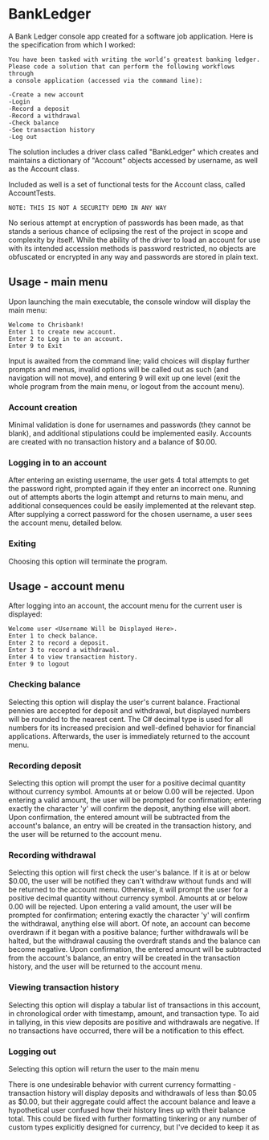 # BankLedger
A Bank Ledger console app created for a software job application.
Here is the specification from which I worked:
```
You have been tasked with writing the world’s greatest banking ledger. 
Please code a solution that can perform the following workflows through 
a console application (accessed via the command line):

-Create a new account
-Login
-Record a deposit
-Record a withdrawal
-Check balance
-See transaction history
-Log out
```

The solution includes a driver class called "BankLedger" which creates and maintains a dictionary of "Account" objects accessed by username, as well as the Account class.


Included as well is a set of functional tests for the Account class, called AccountTests.

`NOTE: THIS IS NOT A SECURITY DEMO IN ANY WAY`

No serious attempt at encryption of passwords has been made, as that stands a serious chance of eclipsing the rest of the project in scope and complexity by itself. While the ability of the driver to load an account for use with its intended accession methods is password restricted, no objects are obfuscated or encrypted in any way and passwords are stored in plain text.

## Usage - main menu
Upon launching the main executable, the console window will display the main menu:
```
Welcome to Chrisbank!
Enter 1 to create new account.
Enter 2 to Log in to an account.
Enter 9 to Exit
```
Input is awaited from the command line; valid choices will display further prompts and menus, invalid options will be called out as such (and navigation will not move), and entering 9 will exit up one level (exit the whole program from the main menu, or logout from the account menu).

### Account creation
Minimal validation is done for usernames and passwords (they cannot be blank), and additional stipulations could be implemented easily.
Accounts are created with no transaction history and a balance of $0.00.

### Logging in to an account
After entering an existing username, the user gets 4 total attempts to get the password right, prompted again if they enter an incorrect one. Running out of attempts aborts the login attempt and returns to main menu, and additional consequences could be easily implemented at the relevant step.
After supplying a correct password for the chosen username, a user sees the account menu, detailed below.

### Exiting
Choosing this option will terminate the program.

## Usage - account menu
After logging into an account, the account menu for the current user is displayed:
```
Welcome user <Username Will be Displayed Here>.
Enter 1 to check balance.
Enter 2 to record a deposit.
Enter 3 to record a withdrawal.
Enter 4 to view transaction history.
Enter 9 to logout
```

### Checking balance
Selecting this option will display the user's current balance. Fractional pennies are accepted for deposit and withdrawal, but displayed numbers will be rounded to the nearest cent. The C# decimal type is used for all numbers for its increased precision and well-defined behavior for financial applications.
Afterwards, the user is immediately returned to the account menu.

### Recording deposit
Selecting this option will prompt the user for a positive decimal quantity without currency symbol. Amounts at or below 0.00 will be rejected. 
Upon entering a valid amount, the user will be prompted for confirmation; entering exactly the character 'y' will confirm the deposit, anything else will abort.
Upon confirmation, the entered amount will be subtracted from the account's balance, an entry will be created in the transaction history, and the user will be returned to the account menu.


### Recording withdrawal
Selecting this option will first check the user's balance. If it is at or below $0.00, the user will be notified they can't withdraw without funds and will be returned to the account menu.
Otherwise, it will prompt the user for a positive decimal quantity without currency symbol. Amounts at or below 0.00 will be rejected.
Upon entering a valid amount, the user will be prompted for confirmation; entering exactly the character 'y' will confirm the withdrawal, anything else will abort.
Of note, an account can become overdrawn if it began with a positive balance; further withdrawals will be halted, but the withdrawal causing the overdraft stands and the balance can become negative.
Upon confirmation, the entered amount will be subtracted from the account's balance, an entry will be created in the transaction history, and the user will be returned to the account menu.

### Viewing transaction history
Selecting this option will display a tabular list of transactions in this account, in chronological order with timestamp, amount, and transaction type. To aid in tallying, in this view deposits are positive and withdrawals are negative.
If no transactions have occurred, there will be a notification to this effect.

### Logging out
Selecting this option will return the user to the main menu

There is one undesirable behavior with current currency formatting - transaction history will display deposits and withdrawals of less than $0.05 as $0.00, but their aggregate could affect the account balance and leave a hypothetical user confused how their history lines up with their balance total. This could be fixed with further formatting tinkering or any number of custom types explicitly designed for currency, but I've decided to keep it as 
